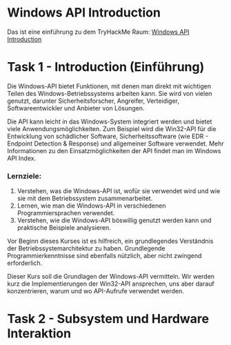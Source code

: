 # Windows API Introduction
Das ist eine einführung zu dem TryHackMe Raum: [Windows API Introduction](https://tryhackme.com/r/room/windowsapi)

# Task 1 - Introduction (Einführung)
Die Windows-API bietet Funktionen, mit denen man direkt mit wichtigen Teilen des Windows-Betriebssystems arbeiten kann. Sie wird von vielen genutzt, darunter Sicherheitsforscher, Angreifer, Verteidiger, Softwareentwickler und Anbieter von Lösungen.

Die API kann leicht in das Windows-System integriert werden und bietet viele Anwendungsmöglichkeiten. Zum Beispiel wird die Win32-API für die Entwicklung von schädlicher Software, Sicherheitssoftware (wie EDR - Endpoint Detection & Response) und allgemeiner Software verwendet. Mehr Informationen zu den Einsatzmöglichkeiten der API findet man im Windows API Index.

### Lernziele:

1. Verstehen, was die Windows-API ist, wofür sie verwendet wird und wie sie mit dem Betriebssystem zusammenarbeitet.
2. Lernen, wie man die Windows-API in verschiedenen Programmiersprachen verwendet.
3. Verstehen, wie die Windows-API böswillig genutzt werden kann und praktische Beispiele analysieren.

Vor Beginn dieses Kurses ist es hilfreich, ein grundlegendes Verständnis der Betriebssystemarchitektur zu haben. Grundlegende Programmierkenntnisse sind ebenfalls nützlich, aber nicht zwingend erforderlich.

Dieser Kurs soll die Grundlagen der Windows-API vermitteln. Wir werden kurz die Implementierungen der Win32-API ansprechen, uns aber darauf konzentrieren, warum und wo API-Aufrufe verwendet werden.

# Task 2 - Subsystem und Hardware Interaktion
